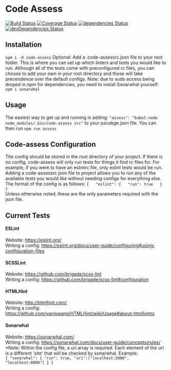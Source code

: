 Code Assess
=========

[![Build Status](https://travis-ci.org/cyrillegin/generic-tests.svg?branch=master)](https://travis-ci.org/cyrillegin/generic-tests)
[![Coverage Status](https://coveralls.io/repos/github/cyrillegin/generic-tests/badge.svg)](https://coveralls.io/github/cyrillegin/generic-tests)
[![dependencies Status](https://david-dm.org/cyrillegin/generic-tests/status.svg)](https://david-dm.org/cyrillegin/generic-tests)
[![devDependencies Status](https://david-dm.org/cyrillegin/generic-tests/dev-status.svg)](https://david-dm.org/cyrillegin/generic-tests?type=dev)

## Installation
`npm i -D code-assess` 
Optional: Add a .code-assessrc.json file to your root folder. This is where you can set up which linters and tests you would like to run. Although all of the tests come with preconfigured rc files, you can choose to add your own in your root directory and those will take precendence over the default configs. 
Note: due to sudo access being droped in npm for dependencies, you need to install Sonarwhal yourself: `npm i sonarwhal`

## Usage
The easiest way to get up and running is adding: `"assess": "babel-node node_modules/.bin/code-assess src"` to your pacakge.json file. You can then run `npm run assess`

## Code-assess Configuration
The config should be stored in the root directory of your project. If there is no config, code-assess will only run tests for things it find rc files for. For example, if you were to have an eslintrc file, only eslint tests would be run. Adding a code-assessrc.json file to project allows you to run any of the available tests you would like without needing configs for everything else. The format of the config is as follows:
`{  
  "eslint": {  
    "run": true  
  }  
}`  
Unless otherwise noted, these are the only parameters required with the json file.


## Current Tests
#### ESLint
Website: https://eslint.org/  
Writing a config: https://eslint.org/docs/user-guide/configuring#using-configuration-files

#### SCSSLint
Website: https://github.com/brigade/scss-lint  
Writing a config: https://github.com/brigade/scss-lint#configuration

#### HTMLHint
Website: http://htmlhint.com/  
Writing a config: https://github.com/yaniswang/HTMLHint/wiki/Usage#about-htmlhintrc

#### Sonarwhal
Website: https://sonarwhal.com/  
Writing a config: https://sonarwhal.com/docs/user-guide/concepts/rules/  
*Note: Within the config file, a uri array is required. Each element of the uri is a different 'site' that will be checked by sonarwhal.
Example:  
`{
  "sonarwhal": {
    "run": true,
    "uri":["localhost:5000", "localhost:8000"]
  }
}`
